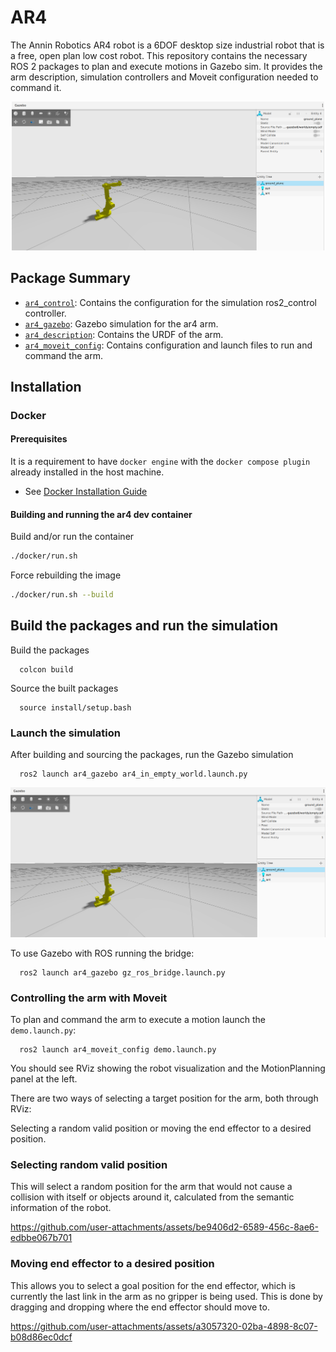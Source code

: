 # AR4

The Annin Robotics AR4 robot is a 6DOF desktop size industrial robot that is a free, open plan low cost robot. This repository contains the necessary ROS 2 packages to plan and execute motions in Gazebo sim. It provides the arm description, simulation controllers and Moveit configuration needed to command it.

<p align="center">
  <img src="docs/ar4.png" width=500 />
</p>

## Package Summary

- [`ar4_control`](./ar4_control): Contains the configuration for the simulation ros2_control controller.
- [`ar4_gazebo`](./ar4_gazebo): Gazebo simulation for the ar4 arm.
- [`ar4_description`](./ar4_description): Contains the URDF of the arm.
- [`ar4_moveit_config`](./ar4_moveit_config): Contains configuration and launch files to run and command the arm.

## Installation

### Docker

#### Prerequisites

It is a requirement to have `docker engine` with the `docker compose plugin` already installed in the host machine.

* See [Docker Installation Guide](https://docs.docker.com/engine/install/ubuntu/)

#### Building and running the ar4 dev container

Build and/or run the container
```bash
./docker/run.sh
```

Force rebuilding the image

```bash
./docker/run.sh --build
```

## Build the packages and run the simulation

Build the packages

  ```
    colcon build
  ```

Source the built packages

  ```
    source install/setup.bash
  ```

### Launch the simulation

After building and sourcing the packages, run the Gazebo simulation

  ```
    ros2 launch ar4_gazebo ar4_in_empty_world.launch.py
  ```

![Ar4 Gazebo](docs/ar4.png)


To use Gazebo with ROS running the bridge:

  ```
    ros2 launch ar4_gazebo gz_ros_bridge.launch.py
  ```

### Controlling the arm with Moveit

To plan and command the arm to execute a motion launch the `demo.launch.py`:

  ```
    ros2 launch ar4_moveit_config demo.launch.py
  ```

You should see RViz showing the robot visualization and the MotionPlanning panel at the left.

There are two ways of selecting a target position for the arm, both through RViz:

Selecting a random valid position or moving the end effector to a desired position.

### Selecting random valid position
This will select a random position for the arm that would not cause a collision with itself or objects around it, calculated from the semantic information of the robot.

https://github.com/user-attachments/assets/be9406d2-6589-456c-8ae6-edbbe067b701


### Moving end effector to a desired position
This allows you to select a goal position for the end effector, which is currently the last link in the arm as no gripper is being used. This is done by dragging and dropping where the end effector should move to.

https://github.com/user-attachments/assets/a3057320-02ba-4898-8c07-b08d86ec0dcf

